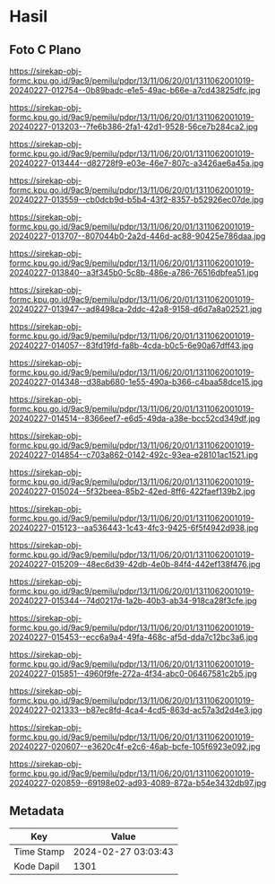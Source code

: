 # Hasil

## Foto C Plano

https://sirekap-obj-formc.kpu.go.id/9ac9/pemilu/pdpr/13/11/06/20/01/1311062001019-20240227-012754--0b89badc-e1e5-49ac-b66e-a7cd43825dfc.jpg

https://sirekap-obj-formc.kpu.go.id/9ac9/pemilu/pdpr/13/11/06/20/01/1311062001019-20240227-013203--7fe6b386-2fa1-42d1-9528-56ce7b284ca2.jpg

https://sirekap-obj-formc.kpu.go.id/9ac9/pemilu/pdpr/13/11/06/20/01/1311062001019-20240227-013444--d82728f9-e03e-46e7-807c-a3426ae6a45a.jpg

https://sirekap-obj-formc.kpu.go.id/9ac9/pemilu/pdpr/13/11/06/20/01/1311062001019-20240227-013559--cb0dcb9d-b5b4-43f2-8357-b52926ec07de.jpg

https://sirekap-obj-formc.kpu.go.id/9ac9/pemilu/pdpr/13/11/06/20/01/1311062001019-20240227-013707--807044b0-2a2d-446d-ac88-90425e786daa.jpg

https://sirekap-obj-formc.kpu.go.id/9ac9/pemilu/pdpr/13/11/06/20/01/1311062001019-20240227-013840--a3f345b0-5c8b-486e-a786-76516dbfea51.jpg

https://sirekap-obj-formc.kpu.go.id/9ac9/pemilu/pdpr/13/11/06/20/01/1311062001019-20240227-013947--ad8498ca-2ddc-42a8-9158-d6d7a8a02521.jpg

https://sirekap-obj-formc.kpu.go.id/9ac9/pemilu/pdpr/13/11/06/20/01/1311062001019-20240227-014057--83fd19fd-fa8b-4cda-b0c5-6e90a67dff43.jpg

https://sirekap-obj-formc.kpu.go.id/9ac9/pemilu/pdpr/13/11/06/20/01/1311062001019-20240227-014348--d38ab680-1e55-490a-b366-c4baa58dce15.jpg

https://sirekap-obj-formc.kpu.go.id/9ac9/pemilu/pdpr/13/11/06/20/01/1311062001019-20240227-014514--8366eef7-e6d5-49da-a38e-bcc52cd349df.jpg

https://sirekap-obj-formc.kpu.go.id/9ac9/pemilu/pdpr/13/11/06/20/01/1311062001019-20240227-014854--c703a862-0142-492c-93ea-e28101ac1521.jpg

https://sirekap-obj-formc.kpu.go.id/9ac9/pemilu/pdpr/13/11/06/20/01/1311062001019-20240227-015024--5f32beea-85b2-42ed-8ff6-422faef139b2.jpg

https://sirekap-obj-formc.kpu.go.id/9ac9/pemilu/pdpr/13/11/06/20/01/1311062001019-20240227-015123--aa536443-1c43-4fc3-9425-6f5f4942d938.jpg

https://sirekap-obj-formc.kpu.go.id/9ac9/pemilu/pdpr/13/11/06/20/01/1311062001019-20240227-015209--48ec6d39-42db-4e0b-84f4-442ef138f476.jpg

https://sirekap-obj-formc.kpu.go.id/9ac9/pemilu/pdpr/13/11/06/20/01/1311062001019-20240227-015344--74d0217d-1a2b-40b3-ab34-918ca28f3cfe.jpg

https://sirekap-obj-formc.kpu.go.id/9ac9/pemilu/pdpr/13/11/06/20/01/1311062001019-20240227-015453--ecc6a9a4-49fa-468c-af5d-dda7c12bc3a6.jpg

https://sirekap-obj-formc.kpu.go.id/9ac9/pemilu/pdpr/13/11/06/20/01/1311062001019-20240227-015851--4960f9fe-272a-4f34-abc0-06467581c2b5.jpg

https://sirekap-obj-formc.kpu.go.id/9ac9/pemilu/pdpr/13/11/06/20/01/1311062001019-20240227-021333--b87ec8fd-4ca4-4cd5-863d-ac57a3d2d4e3.jpg

https://sirekap-obj-formc.kpu.go.id/9ac9/pemilu/pdpr/13/11/06/20/01/1311062001019-20240227-020607--e3620c4f-e2c6-46ab-bcfe-105f6923e092.jpg

https://sirekap-obj-formc.kpu.go.id/9ac9/pemilu/pdpr/13/11/06/20/01/1311062001019-20240227-020859--69198e02-ad93-4089-872a-b54e3432db97.jpg


## Metadata

| Key        | Value               |
| ---------- | ------------------- |
| Time Stamp | 2024-02-27 03:03:43 |
| Kode Dapil | 1301                |



